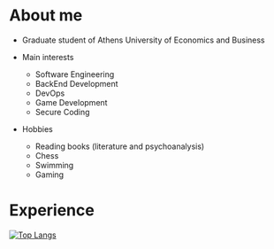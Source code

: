 About me
========
- Graduate student of Athens University of Economics and Business
- Main interests
  * Software Engineering
  * BackEnd Development
  * DevOps
  * Game Development
  * Secure Coding
 
 
- Hobbies
  * Reading books (literature and psychoanalysis)
  * Chess
  * Swimming
  * Gaming

Experience
==========
[![Top Langs](https://github-readme-stats.vercel.app/api/top-langs/?username=alexegiev&langs_count=6&theme=tokyonight)](https://github.com/anuraghazra/github-readme-stats)
